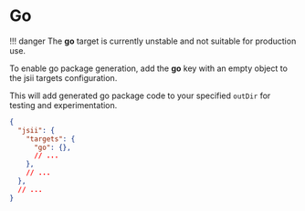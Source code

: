 # Go

!!! danger
    The **go** target is currently unstable and not suitable for production use.

To enable go package generation, add the **go** key with an empty object to the jsii targets configuration.

This will add generated go package code to your specified `outDir` for testing and experimentation.

```json
{
  "jsii": {
    "targets": {
      "go": {},
      // ...
    },
    // ...
  },
  // ...
}
```
